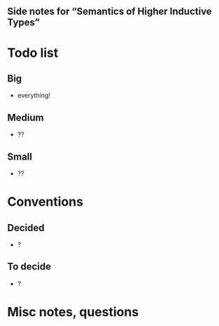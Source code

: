 Side notes for “Semantics of Higher Inductive Types” 
----

# Todo list #

## Big

- everything!

## Medium

- ??

## Small

- ??

# Conventions #

## Decided

- ?

## To decide

- ?

# Misc notes, questions
